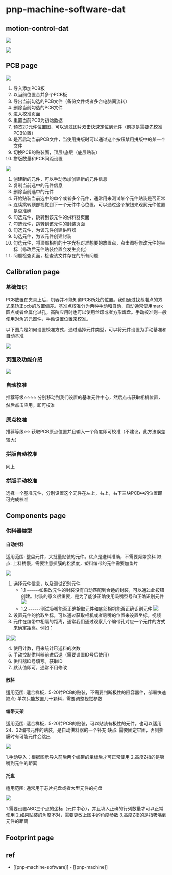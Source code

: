 
# pnp-machine-software-dat

##  motion-control-dat

![](2025-04-01-16-31-52.png)

![](2025-04-01-16-32-10.png)


## PCB page 

![](2025-04-01-16-34-15.png)

1. 导入添加PCB板
2. 以当前位置合并多个PCB板
3. 导出当前勾选的PCB文件（备份文件或者多台电脑间流转）
4. 删除当前勾选的PCB文件
5. 进入校准页面
6. 重置当前PCB为初始数据
7. 预览2D元件位置图，可以通过图片双击快速定位到元件（前提是需要先校准PCB位置）
8. 是否启动当前PCB文件，当使用拼版时可以通过这个按钮禁用拼版中的某一个文件
9. 切换PCB的贴装面，顶层/底层（底层贴装）
10. 拼版数量和PCB间距设置


![](2025-04-01-16-34-25.png)


1. 创建新的元件，可以手动添加创建新的元件信息
2. 复制当前选中的元件信息
3. 删除当前选中的元件
4. 开始贴装当前选中的单个或者多个元件，通常用来测试某个元件贴装是否正常
5. 连续跳转顶部视觉到下一个元件中心位置，可以通过这个按钮来观察元件位置是否准确
6. 勾选元件，跳转到该元件的供料器页面
7. 勾选元件，跳转到该元件的封装页面
8. 勾选元件，为该元件创建供料器
9. 勾选元件，为该元件创建封装
10. 勾选元件，将顶部相机的十字光标对准想要的放置点，点击图标修改元件的坐标（修改后元件贴装位置会发生变化）
11. 问题检查页面，检查该文件存在的所有问题

## Calibration page 

### 基础知识

PCB放置在夹具上后，机器并不能知道PCB所处的位置。我们通过找基准点的方式来矫正pcb的放置偏差。基准点校准分为两种手动和自动，自动通常使用mark圆点或者金属化过孔，高阶应用时也可以使用丝印或者方形焊盘。手动校准则一般使用对角的元器件，手动设置位置来校准。

以下图片是如何设置校准方式，通过选择元件类型，可以将元件设置为手动基准和自动基准

![](2025-04-01-16-36-08.png)

### 页面及功能介绍

![](2025-04-01-16-36-24.png)

### 自动校准

推荐等级⭐⭐⭐⭐
分别移动到我们设置的基准元件中心，然后点击获取相机位置，然后点击应用。即可校准

### 原点校准

推荐等级⭐⭐
获取PCB原点位置并且输入一个角度即可校准（不建议，此方法误差较大）

### 拼版自动校准
同上

### 拼版手动校准
选择一个基准元件，分别设置这个元件在左上，右上，右下三块PCB中的位置即可完成校准

## Components page

### 供料器类型

#### 自动供料

适用范围: 整盘元件，大批量贴装的元件。优点是送料准确，不需要频繁换料	
缺点: 上料稍慢，需要注意撕膜的松紧度，塑料编带的元件需要加垫片

![](2025-04-01-16-38-08.png)

1. 选择元件信息，以及测试识别元件
    - 1.1 ------如果改元件的封装没有自动匹配到合适的封装，可以通过此按钮创建。封装的意义很重要，是为了能够正确使用吸嘴型号和正确识别元件
![](2025-04-01-16-39-24.png)
    - 1.2 ------测试吸嘴能否正确拾取元件和底部相机能否正确识别元件
![](2025-04-01-16-39-36.png)
2. 设置元件的拾取坐标，可以通过获取相机或者吸嘴的位置来设置坐标。视频
3. 元件在编带中相隔的距离，通常我们通过观察几个编带孔对应一个元件的方式来确定距离。例如：

![](2025-04-01-16-39-50.png)![](2025-04-01-16-40-01.png)

4. 使用计数，用来统计已送料的次数
5. 手动控制供料器前进后退（需要设置ID号后使用）
6. 供料器ID号填写。获取ID
7. 默认值即可，通常不用修改


#### 散料

适用范围: 适合样板，5-20片PCB的贴装，不需要判断极性的阻容器件，部署快速	
缺点: 单次只能放置几十颗料，需要调整视觉参数

#### 编带支架
适用范围: 适合样板，5-20片PCB的贴装，可以贴装有极性的元件。也可以适用24、32编带元件的贴装，是自动供料器的一个补充	
缺点: 需要固定牢固，否则撕膜时有可能元件会跳出

![](2025-04-01-16-43-17.png)

1.手动导入：根据图示导入前后两个编带的坐标后才可正常使用
2.高度Z指的是吸嘴到元件的距离

#### 托盘

适用范围: 通常用于芯片托盘或者大型元件的托盘

![](2025-04-01-16-44-26.png)

1.需要设置ABC三个点的坐标（元件中心），并且填入正确的行列数量才可以正常使用
2.如果贴装的角度不对，需要更改上图中的角度参数
3.高度Z指的是指吸嘴到元件的距离

## Footprint page 




## ref 

- [[pnp-machine-software]] - [[pnp-machine]]
